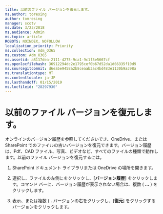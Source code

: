 ```yaml
---
title: 以前のファイル バージョンを復元します。
ms.author: toresing
author: tomresing
manager: scotv
ms.date: 3/23/2018
ms.audience: Admin
ms.topic: article
ROBOTS: NOINDEX, NOFOLLOW
localization_priority: Priority
ms.collection: Adm_O365
ms.custom: Adm_O365
ms.assetid: a8117dea-2111-4275-9ca1-9c1f3e5667cf
ms.openlocfilehash: 36912294dc2e1795cef0b67d52da1d66335f10d9
ms.sourcegitcommit: d6ea5e9458a2b8ceaab3ac4bd483e1130b9a398a
ms.translationtype: MT
ms.contentlocale: ja-JP
ms.lasthandoff: 01/15/2019
ms.locfileid: "28297930"
---
```

# <a name="restore-a-previous-file-version"></a>以前のファイル バージョンを復元します。

オンラインのバージョン履歴を参照してくださいでき、OneDrive、または SharePoint でのファイルの古いバージョンを復元できます。バージョン履歴は、Pdf、CAD ファイル、写真、ビデオなど、すべてのファイルの種類で動作します。以前のファイル バージョンを復元するには。
  
1. SharePoint ドキュメント ライブラリまたは OneDrive の場所を開きます。
    
2. 選択し、ファイルの左側にをクリックし、[**バージョン履歴**] をクリックします。コマンド バーに、バージョン履歴が表示されない場合は、複数 ( **...** ) をクリックします。 
    
3. 表示、または複数 ( **.** バージョンの右をクリックし、[**復元**] をクリックするバージョンをクリックします。
    

